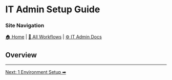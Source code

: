 <!-- description: Documentation about IT Admin Setup Guide for Your Organization. -->

# IT Admin Setup Guide

### Site Navigation
[🏠 Home](../../README.md) | [📂 All Workflows](../../users/users.md) | [⚙ IT Admin Docs](../../it-admins/README.md)

## Overview

---

[Next: 1 Environment Setup ➡](1-environment-setup.md)